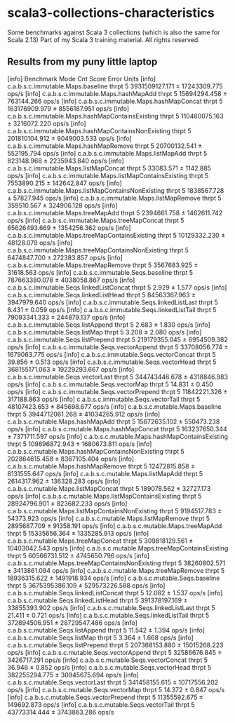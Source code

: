 # scala3-collections-characteristics
Some benchmarks against Scala 3 collections (which is also the same for Scala 2.13)
Part of my Scala 3 training material. All rights reserved.


## Results from my puny little laptop

[info] Benchmark                                             Mode  Cnt           Score           Error  Units
[info] c.a.b.s.c.immutable.Maps.baseline                    thrpt    5  3931509127.171 ±  17243309.775  ops/s
[info] c.a.b.s.c.immutable.Maps.hashMapAdd                  thrpt    5    15694294.458 ±    763144.266  ops/s
[info] c.a.b.s.c.immutable.Maps.hashMapConcat               thrpt    5   163176909.979 ±   8556187.951  ops/s
[info] c.a.b.s.c.immutable.Maps.hashMapContainsExisting     thrpt    5   110460075.163 ±   3216072.220  ops/s
[info] c.a.b.s.c.immutable.Maps.hashMapContainsNonExisting  thrpt    5   201810104.912 ±   9049003.533  ops/s
[info] c.a.b.s.c.immutable.Maps.hashMapRemove               thrpt    5    20700132.541 ±    552195.794  ops/s
[info] c.a.b.s.c.immutable.Maps.listMapAdd                  thrpt    5      823148.968 ±   2235943.840  ops/s
[info] c.a.b.s.c.immutable.Maps.listMapConcat               thrpt    5       33083.571 ±      1142.885  ops/s
[info] c.a.b.s.c.immutable.Maps.listMapContainsExisting     thrpt    5     7553890.215 ±    142642.847  ops/s
[info] c.a.b.s.c.immutable.Maps.listMapContainsNonExisting  thrpt    5     1838567.728 ±     57827.945  ops/s
[info] c.a.b.s.c.immutable.Maps.listMapRemove               thrpt    5      359510.567 ±    324906.128  ops/s
[info] c.a.b.s.c.immutable.Maps.treeMapAdd                  thrpt    5     2394661.758 ±   1462611.742  ops/s
[info] c.a.b.s.c.immutable.Maps.treeMapConcat               thrpt    5    65626493.669 ±   1354256.362  ops/s
[info] c.a.b.s.c.immutable.Maps.treeMapContainsExisting     thrpt    5    10129332.230 ±     48128.079  ops/s
[info] c.a.b.s.c.immutable.Maps.treeMapContainsNonExisting  thrpt    5     6474847.700 ±    272383.857  ops/s
[info] c.a.b.s.c.immutable.Maps.treeMapRemove               thrpt    5     3567683.925 ±     31618.563  ops/s
[info] c.a.b.s.c.immutable.Seqs.baseline                    thrpt    5   787663380.078 ±   4038058.867  ops/s
[info] c.a.b.s.c.immutable.Seqs.linkedListConcat            thrpt    5           2.929 ±         1.577  ops/s
[info] c.a.b.s.c.immutable.Seqs.linkedListHead              thrpt    5    84563367.963 ±   3947979.640  ops/s
[info] c.a.b.s.c.immutable.Seqs.linkedListLast              thrpt    5           6.431 ±         0.059  ops/s
[info] c.a.b.s.c.immutable.Seqs.linkedListTail              thrpt    5    79093341.333 ±    244879.137  ops/s
[info] c.a.b.s.c.immutable.Seqs.listAppend                  thrpt    5           2.683 ±         1.830  ops/s
[info] c.a.b.s.c.immutable.Seqs.listMap                     thrpt    5           3.208 ±         2.080  ops/s
[info] c.a.b.s.c.immutable.Seqs.listPrepend                 thrpt    5   219179355.045 ±   6954509.382  ops/s
[info] c.a.b.s.c.immutable.Seqs.vectorAppend                thrpt    5    33708056.774 ±   1679063.775  ops/s
[info] c.a.b.s.c.immutable.Seqs.vectorConcat                thrpt    5          39.856 ±         0.513  ops/s
[info] c.a.b.s.c.immutable.Seqs.vectorHead                  thrpt    5   368155171.063 ±  19229293.667  ops/s
[info] c.a.b.s.c.immutable.Seqs.vectorLast                  thrpt    5   344743446.678 ±   4318846.983  ops/s
[info] c.a.b.s.c.immutable.Seqs.vectorMap                   thrpt    5          14.831 ±         0.450  ops/s
[info] c.a.b.s.c.immutable.Seqs.vectorPrepend               thrpt    5    11842221.326 ±    317188.863  ops/s
[info] c.a.b.s.c.immutable.Seqs.vectorTail                  thrpt    5    48107423.653 ±    845698.677  ops/s
[info] c.a.b.s.c.mutable.Maps.baseline                      thrpt    5  3944712061.268 ±  41034265.912  ops/s
[info] c.a.b.s.c.mutable.Maps.hashMapAdd                    thrpt    5    15672635.102 ±    550473.238  ops/s
[info] c.a.b.s.c.mutable.Maps.hashMapConcat                 thrpt    5   163237650.344 ±   7371711.597  ops/s
[info] c.a.b.s.c.mutable.Maps.hashMapContainsExisting       thrpt    5   109896872.943 ±   1680673.811  ops/s
[info] c.a.b.s.c.mutable.Maps.hashMapContainsNonExisting    thrpt    5   202864615.458 ±   8367105.404  ops/s
[info] c.a.b.s.c.mutable.Maps.hashMapRemove                 thrpt    5    12472815.858 ±   8131555.647  ops/s
[info] c.a.b.s.c.mutable.Maps.listMapAdd                    thrpt    5     2614317.962 ±    136328.283  ops/s
[info] c.a.b.s.c.mutable.Maps.listMapConcat                 thrpt    5      189078.562 ±     32727.173  ops/s
[info] c.a.b.s.c.mutable.Maps.listMapContainsExisting       thrpt    5    28924796.901 ±    823682.233  ops/s
[info] c.a.b.s.c.mutable.Maps.listMapContainsNonExisting    thrpt    5     9194517.783 ±     54373.923  ops/s
[info] c.a.b.s.c.mutable.Maps.listMapRemove                 thrpt    5     2895687.709 ±     91358.191  ops/s
[info] c.a.b.s.c.mutable.Maps.treeMapAdd                    thrpt    5    15335656.364 ±   1335285.913  ops/s
[info] c.a.b.s.c.mutable.Maps.treeMapConcat                 thrpt    5   309818129.561 ±  10403042.543  ops/s
[info] c.a.b.s.c.mutable.Maps.treeMapContainsExisting       thrpt    5    60566731.512 ±   4745650.796  ops/s
[info] c.a.b.s.c.mutable.Maps.treeMapContainsNonExisting    thrpt    5    38260802.571 ±   3413861.094  ops/s
[info] c.a.b.s.c.mutable.Maps.treeMapRemove                 thrpt    5    18936315.622 ±   1491918.934  ops/s
[info] c.a.b.s.c.mutable.Seqs.baseline                      thrpt    5  3675395386.109 ± 529573226.588  ops/s
[info] c.a.b.s.c.mutable.Seqs.linkedListConcat              thrpt    5          12.082 ±         1.537  ops/s
[info] c.a.b.s.c.mutable.Seqs.linkedListHead                thrpt    5   391378197.169 ±  33855393.902  ops/s
[info] c.a.b.s.c.mutable.Seqs.linkedListLast                thrpt    5          21.411 ±         0.721  ops/s
[info] c.a.b.s.c.mutable.Seqs.linkedListTail                thrpt    5   372894506.951 ±  28729547.486  ops/s
[info] c.a.b.s.c.mutable.Seqs.listAppend                    thrpt    5          11.542 ±         1.394  ops/s
[info] c.a.b.s.c.mutable.Seqs.listMap                       thrpt    5           3.364 ±         1.668  ops/s
[info] c.a.b.s.c.mutable.Seqs.listPrepend                   thrpt    5   207368153.880 ±  15015268.223  ops/s
[info] c.a.b.s.c.mutable.Seqs.vectorAppend                  thrpt    5    32586676.845 ±   3426717.291  ops/s
[info] c.a.b.s.c.mutable.Seqs.vectorConcat                  thrpt    5          36.946 ±         0.852  ops/s
[info] c.a.b.s.c.mutable.Seqs.vectorHead                    thrpt    5   382255294.775 ±  30945675.694  ops/s
[info] c.a.b.s.c.mutable.Seqs.vectorLast                    thrpt    5   341458155.615 ±  10717556.202  ops/s
[info] c.a.b.s.c.mutable.Seqs.vectorMap                     thrpt    5          14.372 ±         0.847  ops/s
[info] c.a.b.s.c.mutable.Seqs.vectorPrepend                 thrpt    5    11355592.675 ±    149692.873  ops/s
[info] c.a.b.s.c.mutable.Seqs.vectorTail                    thrpt    5    43773314.444 ±   3743863.286  ops/s